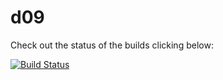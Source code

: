 # d09

Check out the status of the builds clicking below:

[![Build Status](https://travis-ci.org/bjjr/d09.svg?branch=master)](https://travis-ci.org/bjjr/d09)
